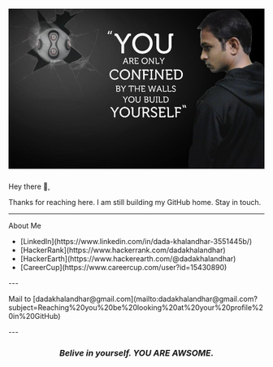 # [![Dada Khalandhar](https://github.com/DadaKhalandharGooty/DadaKhalandharGooty/blob/main/main/icon/Header.jpg)](https://www.linkedin.com/in/dada-khalandhar-3551445b/)

</p>

Hey there 👋,

Thanks for reaching here. I am still building my GitHub home. Stay in touch.

  ---
<p>
  About Me</br>
  <ul>
    <li>[LinkedIn](https://www.linkedin.com/in/dada-khalandhar-3551445b/)</li>
    <li>[HackerRank](https://www.hackerrank.com/dadakhalandhar)</li>
    <li>[HackerEarth](https://www.hackerearth.com/@dadakhalandhar)</li>
    <li>[CareerCup](https://www.careercup.com/user?id=15430890)</li>
  </ul>
</p>
 ---
 <p>
   Mail to [dadakhalandhar@gmail.com](mailto:dadakhalandhar@gmail.com?subject=Reaching%20you%20be%20looking%20at%20your%20profile%20in%20GitHub)
 </p>
 ---
<p>
 <h3 align="center"><i>Belive in yourself. YOU ARE AWSOME.</i></h3>
</p>
